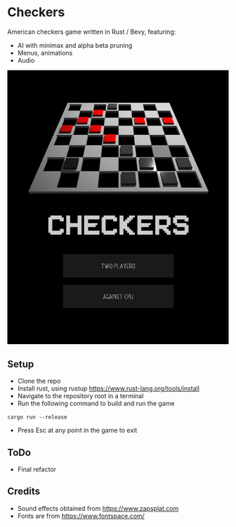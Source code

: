# Checkers
American checkers game written in Rust / Bevy, featuring:
 - AI with minimax and alpha beta pruning
 - Menus, animations
 - Audio


![Screenshot](https://github.com/ushahid/checkers/blob/main/media/screenshot.png)

## Setup
- Clone the repo
- Install rust, using rustup https://www.rust-lang.org/tools/install
- Navigate to the repository root in a terminal
- Run the following command to build and run the game
```
cargo run --release
```
- Press Esc at any point in the game to exit

## ToDo
- Final refactor

## Credits
- Sound effects obtained from https://www.zapsplat.com
- Fonts are from https://www.fontspace.com/
